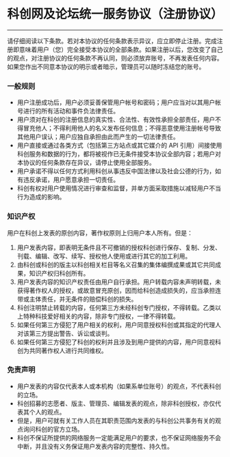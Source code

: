 # 科创网及论坛统一服务协议（注册协议）
----
请仔细阅读以下条款。若对本协议的任何条款表示异议，应立即停止注册。完成注册即意味着用户（您）完全接受本协议的全部条款。如果注册以后，您改变了自己的观点，对注册协议的任何条款不再认同，则必须放弃账号，不再发表任何内容。如果您作出不同意本协议的明示或者暗示，管理员可以随时冻结您的账号。

### 一般规则

- 用户注册成功后，用户必须妥善保管用户帐号和密码；用户应当对以其用户帐号进行的所有活动和事件负法律责任。
- 用户须对在科创的注册信息的真实性、合法性、有效性承担全部责任，用户不得冒充他人；不得利用他人的名义发布任何信息；不得恶意使用注册帐号导致其他用户误认；用户应独自承担由此而产生的一切法律责任。
- 用户直接或通过各类方式（包括第三方站点或其它媒介的 API 引用）间接使用科创服务和数据的行为，都将被视作已无条件接受本协议全部内容；若用户对本协议的任何条款存在异议，请停止使用全部服务。
- 用户承诺不得以任何方式利用科创从事违反中国法律以及社会公德的行为，如有违反承诺，用户愿意承担一切责任。
- 科创有权对用户使用情况进行审查和监督，并单方面采取措施以减轻用户不当行为造成的影响。

### 知识产权

用户在科创上发表的原创内容，著作权原则上归用户本人所有。但是：
1. 用户发表内容，即表明无条件且不可撤销的授权科创进行保存、复制、分发、刊载、编辑、改写、续写、授权他人使用或进行其它的加工利用。
2. 由科创或科创的版主以科创相关栏目等名义召集的集体编撰成果或其它共同成果，知识产权归科创所有。
3. 用户发表内容的知识产权责任由用户自行承担。用户转载内容未声明转载，未获得著作权人的授权，或故意冒充原创，因而给科创造成损失的，应当承担连带或主体责任，并无条件的赔偿科创的损失。
4. 科创注明禁止转载的内容，任何第三方未经科创专门授权，不得转载。乙类以上特种科技爱好相关的内容，除非专门授权，一律不得转载。
5. 如果任何第三方侵犯了用户相关的权利，用户同意授权科创或其指定的代理人对该第三方提出警告、诉讼或谈判。
6. 如果任何第三方侵犯了科创的权利并且涉及到用户提供的内容，用户同意视科创为共同著作权人进行共同维权。

### 免责声明

- 用户发表的内容仅代表本人或本机构（如果系单位账号）的观点，不代表科创的立场。
- 科创招募的志愿者、版主、管理员、编辑发表的观点，除非科创授权，亦仅代表其个人的观点。
- 但是，用户可就有关工作人员在其职责范围内发表的与科创公共事务有关的观点询问科创的官方立场。
- 科创不保证所提供的网络服务一定能满足用户的要求，也不保证网络服务不会中断，并且没有义务保证用户发表内容的完整性、持久性。
